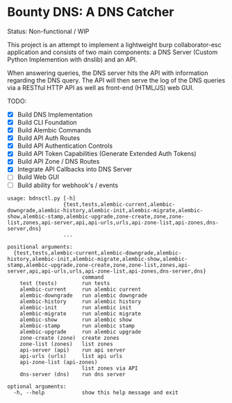 # Bounty DNS: A DNS Catcher

Status: Non-functional / WIP

This project is an attempt to implement a lightweight burp collaborator-esc application and consists of two main components: a DNS Server (Custom Python Implemention with dnslib) and an API.

When answering queries, the DNS server hits the API with information regarding the DNS query. The API will then serve the log of the DNS queries via a RESTful HTTP API as well as front-end (HTML/JS) web GUI.

TODO:
- [x] Build DNS Implementation
- [x] Build CLI Foundation
- [x] Build Alembic Commands
- [x] Build API Auth Routes
- [x] Build API Authentication Controls
- [x] Build API Token Capabilities (Generate Extended Auth Tokens)
- [x] Build API Zone / DNS Routes
- [x] Integrate API Callbacks into DNS Server
- [ ] Build Web GUI
- [ ] Build ability for webhook's / events

```
usage: bdnsctl.py [-h]
                  {test,tests,alembic-current,alembic-downgrade,alembic-history,alembic-init,alembic-migrate,alembic-show,alembic-stamp,alembic-upgrade,zone-create,zone,zone-list,zones,api-server,api,api-urls,urls,api-zone-list,api-zones,dns-server,dns}
                  ...

positional arguments:
  {test,tests,alembic-current,alembic-downgrade,alembic-history,alembic-init,alembic-migrate,alembic-show,alembic-stamp,alembic-upgrade,zone-create,zone,zone-list,zones,api-server,api,api-urls,urls,api-zone-list,api-zones,dns-server,dns}
                        command
    test (tests)        run tests
    alembic-current     run alembic current
    alembic-downgrade   run alembic downgrade
    alembic-history     run alembic history
    alembic-init        run alembic init
    alembic-migrate     run alembic migrate
    alembic-show        run alembic show
    alembic-stamp       run alembic stamp
    alembic-upgrade     run alembic upgrade
    zone-create (zone)  create zones
    zone-list (zones)   list zones
    api-server (api)    run api server
    api-urls (urls)     list api urls
    api-zone-list (api-zones)
                        list zones via API
    dns-server (dns)    run dns server

optional arguments:
  -h, --help            show this help message and exit

 ```
